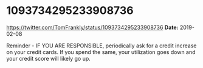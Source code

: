 # 1093734295233908736
https://twitter.com/TomFrankly/status/1093734295233908736
**Date:** 2019-02-08

Reminder - IF YOU ARE RESPONSIBLE, periodically ask for a credit increase on your credit cards. If you spend the same, your utilization goes down and your credit score will likely go up.
